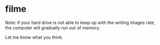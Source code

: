 # filme

Note: if your hard drive is not able to keep up with the writing images rate, the computer will gradually run out of memory.


Let me know what you think.
